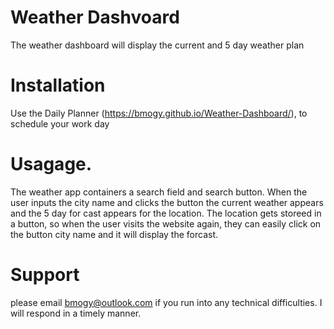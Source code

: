# Weather Dashvoard
The weather dashboard will display the current and 5 day weather plan

# Installation
Use the Daily Planner (https://bmogy.github.io/Weather-Dashboard/), to schedule your work day

# Usagage. 
The weather app containers a search field and search button. When the user inputs the city name and clicks the button the current weather appears and the 5 day for cast appears for the location. The location gets storeed in a button, so when the user visits the website again, they can easily click on the button city name and it will display the forcast. 
# Support
please email bmogy@outlook.com if you run into any technical difficulties. I will respond in a timely manner. 
